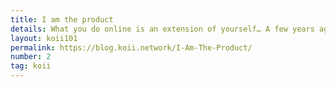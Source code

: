 ```yaml
---
title: I am the product
details: What you do online is an extension of yourself… A few years ago I had a conversation with a friend of mine regarding data collection, at the time I ignorantly said, “who cares, I have nothing to hide”, as he tried to explain the significance of collecting user data especially when one single entity was doing it.
layout: koii101
permalink: https://blog.koii.network/I-Am-The-Product/
number: 2
tag: koii
---
```

